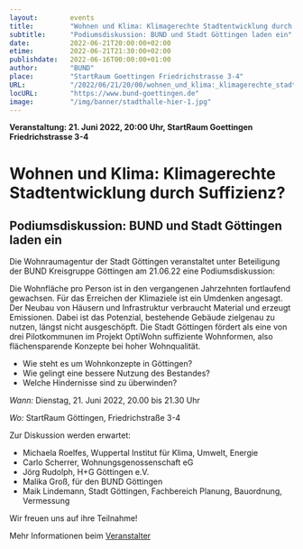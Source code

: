 ```yaml
---
layout:        events
title:         "Wohnen und Klima: Klimagerechte Stadtentwicklung durch Suffizienz?"
subtitle:      "Podiumsdiskussion: BUND und Stadt Göttingen laden ein"
date:          2022-06-21T20:00:00+02:00
etime:         2022-06-21T21:30:00+02:00
publishdate:   2022-06-16T00:00:00+01:00
author:        "BUND"
place:         "StartRaum Goettingen Friedrichstrasse 3-4"
URL:           "/2022/06/21/20/00/wohnen_und_klima:_klimagerechte_stadtentwicklung_durch_suffizienz"
locURL:        "https://www.bund-goettingen.de"
image:         "/img/banner/stadthalle-hier-1.jpg"
---
```


**Veranstaltung: 21. Juni 2022, 20:00 Uhr, StartRaum Goettingen Friedrichstrasse 3-4**

Wohnen und Klima: Klimagerechte Stadtentwicklung durch Suffizienz?
===========

Podiumsdiskussion: BUND und Stadt Göttingen laden ein
-----------

Die Wohnraumagentur der Stadt Göttingen veranstaltet unter Beteiligung der BUND Kreisgruppe Göttingen am 21.06.22 eine Podiumsdiskussion:

Die Wohnfläche pro Person ist in den vergangenen Jahrzehnten fortlaufend gewachsen. Für das Erreichen der Klimaziele ist ein Umdenken angesagt. Der Neubau von Häusern und Infrastruktur verbraucht Material und erzeugt Emissionen. Dabei ist das Potenzial, bestehende Gebäude zielgenau zu nutzen, längst nicht ausgeschöpft. Die Stadt Göttingen fördert als eine von drei Pilotkommunen im Projekt OptiWohn suffiziente Wohnformen, also flächensparende Konzepte bei hoher Wohnqualität.



- Wie steht es um Wohnkonzepte in Göttingen?
- Wie gelingt eine bessere Nutzung des Bestandes?
- Welche Hindernisse sind zu überwinden?


*Wann:* Dienstag, 21. Juni 2022, 20.00 bis 21.30 Uhr

*Wo:* StartRaum Göttingen, Friedrichstraße 3-4


Zur Diskussion werden erwartet:

-   Michaela Roelfes, Wuppertal Institut für Klima, Umwelt, Energie
-   Carlo Scherrer, Wohnungsgenossenschaft eG
-   Jörg Rudolph, H+G Göttingen e.V.
-   Malika Groß, für den BUND Göttingen
-   Maik Lindemann, Stadt Göttingen, Fachbereich Planung, Bauordnung, Vermessung


Wir freuen uns auf ihre Teilnahme!


Mehr Informationen beim [Veranstalter](https://www.bund-goettingen.de)
